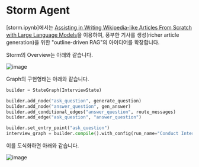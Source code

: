 # Storm Agent

[storm.ipynb]에서는 [Assisting in Writing Wikipedia-like Articles From Scratch with Large Language Models](https://arxiv.org/pdf/2402.14207)을 이용하여, 풍부한 기사를 생성(richer article generation)을 위한 "outline-driven RAG"의 아이디어를 확장합니다. 

Storm의 Overview는 아래와 같습니다.

![image](https://github.com/kyopark2014/llm-agent/assets/52392004/2d0bc93c-e1ab-4bf2-97be-b558b2127453)

Graph의 구현형태는 아래와 같습니다.

```python
builder = StateGraph(InterviewState)

builder.add_node("ask_question", generate_question)
builder.add_node("answer_question", gen_answer)
builder.add_conditional_edges("answer_question", route_messages)
builder.add_edge("ask_question", "answer_question")

builder.set_entry_point("ask_question")
interview_graph = builder.compile().with_config(run_name="Conduct Interviews")
```

이를 도식화하면 아래와 같습니다.

![image](https://github.com/kyopark2014/llm-agent/assets/52392004/2f8b165a-497b-41f4-acc8-fbfec5f76b02)


